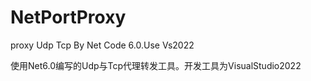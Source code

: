 # NetPortProxy
proxy Udp Tcp By Net Code 6.0.Use Vs2022

使用Net6.0编写的Udp与Tcp代理转发工具。开发工具为VisualStudio2022
